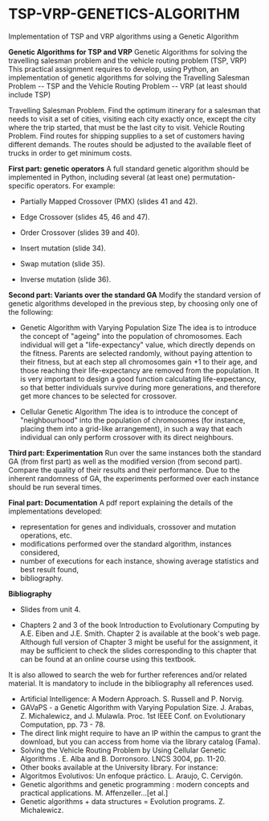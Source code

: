 # TSP-VRP-GENETICS-ALGORITHM
Implementation of TSP and VRP algorithms using a Genetic Algorithm

__Genetic Algorithms for TSP and VRP__
Genetic Algorithms for solving the travelling salesman problem and the vehicle routing problem (TSP, VRP)
This practical assignment requires to develop, using Python, an implementation of genetic algorithms for solving the Travelling Salesman Problem -- TSP and the Vehicle Routing Problem -- VRP (at least should include TSP)

Travelling Salesman Problem. Find the optimum itinerary for a salesman that needs to visit a set of cities, visiting each city exactly once, except the city where the trip started, that must be the last city to visit.
Vehicle Routing Problem. Find routes for shipping supplies to a set of customers having different demands. The routes should be adjusted to the available fleet of trucks in order to get minimum costs.

__First part: genetic operators__
A full standard genetic algorithm should be implemented in Python, including several (at least one) permutation-specific operators. For example:
- Partially Mapped Crossover (PMX) (slides 41 and 42).
- Edge Crossover (slides 45, 46 and 47).
- Order Crossover (slides 39 and 40).

- Insert mutation (slide 34).
- Swap mutation (slide 35).
- Inverse mutation (slide 36).


__Second part: Variants over the standard GA__
Modify the standard version of genetic algorithms developed in the previous step, by choosing only one of the following:

* Genetic Algorithm with Varying Population Size
The idea is to introduce the concept of "ageing" into the population of chromosomes. Each individual will get a "life-expectancy" value, which directly depends on the fitness. Parents are selected randomly, without paying attention to their fitness, but at each step all chromosomes gain +1 to their age, and those reaching their life-expectancy are removed from the population. It is very important to design a good function calculating life-expectancy, so that better individuals survive during more generations, and therefore get more chances to be selected for crossover.

* Cellular Genetic Algorithm
The idea is to introduce the concept of "neighbourhood" into the population of chromosomes (for instance, placing them into a grid-like arrangement), in such a way that each individual can only perform crossover with its direct neighbours.

__Third part: Experimentation__
Run over the same instances both the standard GA (from first part) as well as the modified version (from second part). Compare the quality of their results and their performance. Due to the inherent randomness of GA, the experiments performed over each instance should be run several times.



__Final part: Documentation__
A pdf report explaining the details of the implementations developed:
- representation for genes and individuals, crossover and mutation operations, etc.
- modifications performed over the standard algorithm, instances considered,
- number of executions for each instance, showing average statistics and best result found,
- bibliography.

__Bibliography__

- Slides from unit 4.

- Chapters 2 and 3 of the book Introduction to Evolutionary Computing by A.E. Eiben and J.E. Smith. Chapter 2 is available at the book's web page. Although full version of Chapter 3 might be useful for the assignment, it may be sufficient to check the slides corresponding to this chapter that can be found at an online course using this textbook.

It is also allowed to search the web for further references and/or related material. It is mandatory to include in the bibliography all references used.

- Artificial Intelligence: A Modern Approach. S. Russell and P. Norvig.
- GAVaPS - a Genetic Algorithm with Varying Population Size. J. Arabas, Z. Michalewicz, and J. Mulawla. Proc. 1st IEEE Conf. on Evolutionary Computation, pp. 73 - 78.
- The direct link might require to have an IP within the campus to grant the download, but you can access from home via the library catalog (Fama).
- Solving the Vehicle Routing Problem by Using Cellular Genetic Algorithms . E. Alba and B. Dorronsoro. LNCS 3004, pp. 11-20.
- Other books available at the University library. For instance:
- Algoritmos Evolutivos: Un enfoque práctico. L. Araujo, C. Cervigón.
- Genetic algorithms and genetic programming : modern concepts and practical applications. M. Affenzeller...[et al.]
- Genetic algorithms + data structures = Evolution programs. Z. Michalewicz.
